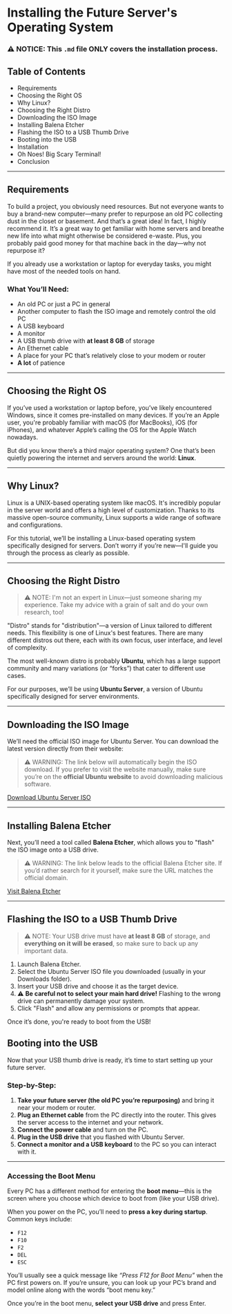 # Installing the Future Server's Operating System

### ⚠️ NOTICE: This `.md` file ONLY covers the installation process.

## Table of Contents
- Requirements  
- Choosing the Right OS  
- Why Linux?  
- Choosing the Right Distro  
- Downloading the ISO Image  
- Installing Balena Etcher  
- Flashing the ISO to a USB Thumb Drive  
- Booting into the USB  
- Installation  
- Oh Noes! Big Scary Terminal!  
- Conclusion  

---

## Requirements

To build a project, you obviously need resources. But not everyone wants to buy a brand-new computer—many prefer to repurpose an old PC collecting dust in the closet or basement. And that’s a great idea! In fact, I highly recommend it. It’s a great way to get familiar with home servers and breathe new life into what might otherwise be considered e-waste. Plus, you probably paid good money for that machine back in the day—why not repurpose it?

If you already use a workstation or laptop for everyday tasks, you might have most of the needed tools on hand.

### What You’ll Need:
- An old PC or just a PC in general  
- Another computer to flash the ISO image and remotely control the old PC  
- A USB keyboard  
- A monitor  
- A USB thumb drive with **at least 8 GB** of storage  
- An Ethernet cable  
- A place for your PC that’s relatively close to your modem or router  
- **A lot** of patience 

---

## Choosing the Right OS

If you’ve used a workstation or laptop before, you’ve likely encountered Windows, since it comes pre-installed on many devices. If you’re an Apple user, you're probably familiar with macOS (for MacBooks), iOS (for iPhones), and whatever Apple’s calling the OS for the Apple Watch nowadays.

But did you know there’s a third major operating system? One that’s been quietly powering the internet and servers around the world: **Linux**.

---

## Why Linux?

Linux is a UNIX-based operating system like macOS. It's incredibly popular in the server world and offers a high level of customization. Thanks to its massive open-source community, Linux supports a wide range of software and configurations.

For this tutorial, we’ll be installing a Linux-based operating system specifically designed for servers. Don’t worry if you’re new—I'll guide you through the process as clearly as possible.

---

## Choosing the Right Distro

> ⚠️ NOTE: I'm not an expert in Linux—just someone sharing my experience. Take my advice with a grain of salt and do your own research, too!

"Distro" stands for "distribution"—a version of Linux tailored to different needs. This flexibility is one of Linux's best features. There are many different distros out there, each with its own focus, user interface, and level of complexity.

The most well-known distro is probably **Ubuntu**, which has a large support community and many variations (or “forks”) that cater to different use cases.

For our purposes, we’ll be using **Ubuntu Server**, a version of Ubuntu specifically designed for server environments.

---

## Downloading the ISO Image

We’ll need the official ISO image for Ubuntu Server. You can download the latest version directly from their website:

> ⚠️ WARNING: The link below will automatically begin the ISO download. If you prefer to visit the website manually, make sure you’re on the **official Ubuntu website** to avoid downloading malicious software.

[Download Ubuntu Server ISO](https://ubuntu.com/download/server/thank-you?version=24.10&architecture=amd64)

---

## Installing Balena Etcher

Next, you’ll need a tool called **Balena Etcher**, which allows you to "flash" the ISO image onto a USB drive.

> ⚠️ WARNING: The link below leads to the official Balena Etcher site. If you’d rather search for it yourself, make sure the URL matches the official domain.

[Visit Balena Etcher](https://etcher.balena.io/#download-etcher)

---

## Flashing the ISO to a USB Thumb Drive

> ⚠️ NOTE: Your USB drive must have **at least 8 GB** of storage, and **everything on it will be erased**, so make sure to back up any important data.

1. Launch Balena Etcher.  
2. Select the Ubuntu Server ISO file you downloaded (usually in your Downloads folder).  
3. Insert your USB drive and choose it as the target device.  
4. ⚠️ **Be careful not to select your main hard drive!** Flashing to the wrong drive can permanently damage your system.  
5. Click "Flash" and allow any permissions or prompts that appear.  

Once it’s done, you're ready to boot from the USB!

## Booting into the USB

Now that your USB thumb drive is ready, it’s time to start setting up your future server.

### Step-by-Step:

1. **Take your future server (the old PC you’re repurposing)** and bring it near your modem or router.  
2. **Plug an Ethernet cable** from the PC directly into the router. This gives the server access to the internet and your network.  
3. **Connect the power cable** and turn on the PC.  
4. **Plug in the USB drive** that you flashed with Ubuntu Server.  
5. **Connect a monitor and a USB keyboard** to the PC so you can interact with it.  

---

### Accessing the Boot Menu

Every PC has a different method for entering the **boot menu**—this is the screen where you choose which device to boot from (like your USB drive).

When you power on the PC, you’ll need to **press a key during startup**. Common keys include:

- `F12`  
- `F10`  
- `F2`  
- `DEL`  
- `ESC`  

You’ll usually see a quick message like _“Press F12 for Boot Menu”_ when the PC first powers on. If you’re unsure, you can look up your PC’s brand and model online along with the words “boot menu key.”

Once you’re in the boot menu, **select your USB drive** and press Enter.

